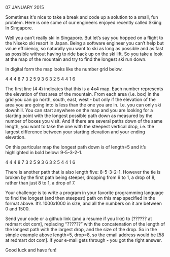 07 JANUARY 2015

Sometimes it's nice to take a break and code up a solution to a small, fun problem. Here is one some of our engineers enjoyed recently called Skiing In Singapore.

Well you can’t really ski in Singapore. But let’s say you hopped on a flight to the Niseko ski resort in Japan. Being a software engineer you can’t help but value efficiency, so naturally you want to ski as long as possible and as fast as possible without having to ride back up on the ski lift. So you take a look at the map of the mountain and try to find the longest ski run down.

In digital form the map looks like the number grid below.

4 4 
4 8 7 3 
2 5 9 3 
6 3 2 5 
4 4 1 6

The first line (4 4) indicates that this is a 4x4 map. Each number represents the elevation of that area of the mountain. From each area (i.e. box) in the grid you can go north, south, east, west - but only if the elevation of the area you are going into is less than the one you are in. I.e. you can only ski downhill. You can start anywhere on the map and you are looking for a starting point with the longest possible path down as measured by the number of boxes you visit. And if there are several paths down of the same length, you want to take the one with the steepest vertical drop, i.e. the largest difference between your starting elevation and your ending elevation.

On this particular map the longest path down is of length=5 and it’s highlighted in bold below: 9-5-3-2-1.

4 4 
4 8 7 3 
2 5 9 3 
6 3 2 5 
4 4 1 6

There is another path that is also length five: 8-5-3-2-1. However the tie is broken by the first path being steeper, dropping from 9 to 1, a drop of 8, rather than just 8 to 1, a drop of 7.

Your challenge is to write a program in your favorite programming language to find the longest (and then steepest) path on this map specified in the format above. It’s 1000x1000 in size, and all the numbers on it are between 0 and 1500.

Send your code or a github link (and a resume if you like) to [?????? at redmart dot com], replacing “??????” with the concatenation of the length of the longest path with the largest drop, and the size of the drop. So in the simple example above length=5, drop=8, so the email address would be [58 at redmart dot com]. If your e-mail gets through - you got the right answer.

Good luck and have fun!
